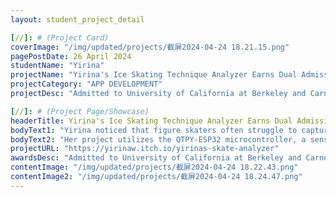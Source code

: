 ```yaml
---
layout: student_project_detail

[//]: # (Project Card)
coverImage: "/img/updated/projects/截屏2024-04-24 18.21.15.png"
pagePostDate: 26 April 2024
studentName: "Yirina"
projectName: "Yirina's Ice Skating Technique Analyzer Earns Dual Admission to UCB and CMU"
projectCategory: "APP DEVELOPMENT"
projectDesc: "Admitted to University of California at Berkeley and Carnegie Mellon University"

[//]: # (Project Page/Showcase)
headerTitle: Yirina's Ice Skating Technique Analyzer Earns Dual Admission to UCB and CMU
bodyText1: "Yirina noticed that figure skaters often struggle to capture detailed movements on ice without video monitoring. To address this, she designed and developed an ice skating technique analyzer."
bodyText2: "Her project utilizes the QTPY-ESP32 microcontroller, a sensor board, and an SD card reader. These tools allow athletes to record and replay their movements on ice in real time, providing precise analysis of their steps and technical movements."
projectURL: "https://yirinaw.itch.io/yirinas-skate-analyzer"
awardsDesc: "Admitted to University of California at Berkeley and Carnegie Mellon University"
contentImage: "/img/updated/projects/截屏2024-04-24 18.22.43.png"
contentImage2: "/img/updated/projects/截屏2024-04-24 18.24.47.png"
---
```

